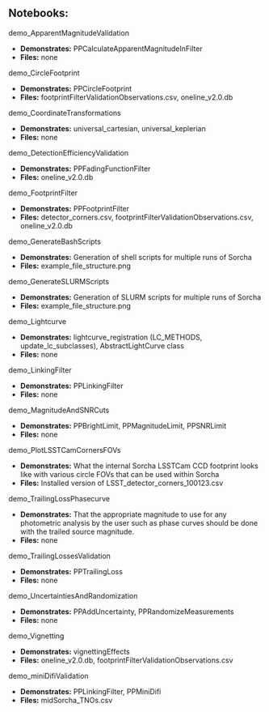 ## Notebooks:

demo_ApparentMagnitudeValidation
- **Demonstrates:** PPCalculateApparentMagnitudeInFilter
- **Files:** none

demo_CircleFootprint
- **Demonstrates:** PPCircleFootprint
- **Files:** footprintFilterValidationObservations.csv, oneline_v2.0.db

demo_CoordinateTransformations
- **Demonstrates:** universal_cartesian, universal_keplerian
- **Files:** none

demo_DetectionEfficiencyValidation
- **Demonstrates:** PPFadingFunctionFilter
- **Files:** oneline_v2.0.db

demo_FootprintFilter
- **Demonstrates:** PPFootprintFilter
- **Files:** detector_corners.csv, footprintFilterValidationObservations.csv, oneline_v2.0.db

demo_GenerateBashScripts
- **Demonstrates:** Generation of shell scripts for multiple runs of Sorcha
- **Files:** example_file_structure.png

demo_GenerateSLURMScripts
- **Demonstrates:** Generation of SLURM scripts for multiple runs of Sorcha
- **Files:** example_file_structure.png

demo_Lightcurve
- **Demonstrates:**  lightcurve_registration (LC_METHODS, update_lc_subclasses), AbstractLightCurve class
- **Files:** none

demo_LinkingFilter
- **Demonstrates:** PPLinkingFilter
- **Files:** none

demo_MagnitudeAndSNRCuts
- **Demonstrates:** PPBrightLimit, PPMagnitudeLimit, PPSNRLimit
- **Files:** none

demo_PlotLSSTCamCornersFOVs
- **Demonstrates:** What the internal Sorcha LSSTCam CCD footprint looks like with various circle FOVs that can be used within Sorcha
- **Files:** Installed version of LSST_detector_corners_100123.csv  

demo_TrailingLossPhasecurve
- **Demonstrates:** That the appropriate magnitude to use for any photometric analysis by the user such as phase curves should be done with the trailed source magnitude. 
- **Files:** none

demo_TrailingLossesValidation
- **Demonstrates:** PPTrailingLoss
- **Files:** none

demo_UncertaintiesAndRandomization
- **Demonstrates:** PPAddUncertainty, PPRandomizeMeasurements
- **Files:** none

demo_Vignetting
- **Demonstrates:** vignettingEffects
- **Files:** oneline_v2.0.db, footprintFilterValidationObservations.csv

demo_miniDifiValidation
- **Demonstrates:** PPLinkingFilter, PPMiniDifi
- **Files:** midSorcha_TNOs.csv
